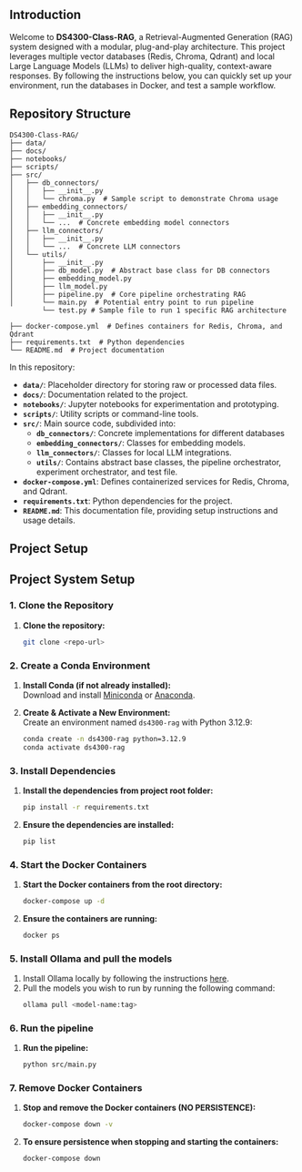 ## Introduction

Welcome to **DS4300-Class-RAG**, a Retrieval-Augmented Generation (RAG) system designed with a modular, plug-and-play architecture. This project leverages multiple vector databases (Redis, Chroma, Qdrant) and local Large Language Models (LLMs) to deliver high-quality, context-aware responses. By following the instructions below, you can quickly set up your environment, run the databases in Docker, and test a sample workflow.

## Repository Structure
```
DS4300-Class-RAG/
├── data/
├── docs/
├── notebooks/
├── scripts/
├── src/
│   ├── db_connectors/
│   │   ├── __init__.py
│   │   └── chroma.py  # Sample script to demonstrate Chroma usage
│   ├── embedding_connectors/
│   │   ├── __init__.py
│   │   └── ...  # Concrete embedding model connectors
│   ├── llm_connectors/
│   │   ├── __init__.py
│   │   └── ...  # Concrete LLM connectors
│   └── utils/
│       ├── __init__.py
│       ├── db_model.py  # Abstract base class for DB connectors
│       ├── embedding_model.py
│       ├── llm_model.py
│       ├── pipeline.py  # Core pipeline orchestrating RAG
│       └── main.py  # Potential entry point to run pipeline
        └── test.py # Sample file to run 1 specific RAG architecture
        
├── docker-compose.yml  # Defines containers for Redis, Chroma, and Qdrant
├── requirements.txt  # Python dependencies
└── README.md  # Project documentation
```

In this repository:

- **`data/`**: Placeholder directory for storing raw or processed data files.  
- **`docs/`**: Documentation related to the project.
- **`notebooks/`**: Jupyter notebooks for experimentation and prototyping.  
- **`scripts/`**: Utility scripts or command-line tools.  
- **`src/`**: Main source code, subdivided into:
  - **`db_connectors/`**: Concrete implementations for different databases  
  - **`embedding_connectors/`**: Classes for embedding models.  
  - **`llm_connectors/`**: Classes for local LLM integrations.  
  - **`utils/`**: Contains abstract base classes, the pipeline orchestrator, experiment orchestrator, and test file.  
- **`docker-compose.yml`**: Defines containerized services for Redis, Chroma, and Qdrant.  
- **`requirements.txt`**: Python dependencies for the project.  
- **`README.md`**: This documentation file, providing setup instructions and usage details.

## Project Setup
## Project System Setup

### 1. Clone the Repository
1. **Clone the repository:**  
   ```bash
   git clone <repo-url>
    ```
   
### 2. Create a Conda Environment
1. **Install Conda (if not already installed):**  
   Download and install [Miniconda](https://docs.conda.io/en/latest/miniconda.html) or [Anaconda](https://www.anaconda.com/).


2. **Create & Activate a New Environment:**  
   Create an environment named `ds4300-rag` with Python 3.12.9:
   ```bash
   conda create -n ds4300-rag python=3.12.9
   conda activate ds4300-rag
    ```

### 3. Install Dependencies
1. **Install the dependencies from project root folder:**
   ```bash
   pip install -r requirements.txt
   ```
   
2. **Ensure the dependencies are installed:**
   ```bash
   pip list
   ```

### 4. Start the Docker Containers
1. **Start the Docker containers from the root directory:**
   ```bash
   docker-compose up -d
   ```
2. **Ensure the containers are running:**
   ```bash
   docker ps
   ```

### 5. Install Ollama and pull the models
1. Install Ollama locally by following the instructions [here](https://ollama.com/download).
2. Pull the models you wish to run by running the following command:
   ```bash
   ollama pull <model-name:tag>
   ```
   
### 6. Run the pipeline
1. **Run the pipeline:**
   ```bash
   python src/main.py
   ```

### 7. Remove Docker Containers
1. **Stop and remove the Docker containers (NO PERSISTENCE):**
   ```bash
   docker-compose down -v
   ```
   
2. **To ensure persistence when stopping and starting the containers:**
   ```bash
   docker-compose down
   ```